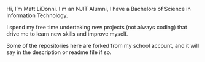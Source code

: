 Hi, I’m Matt LiDonni. I'm an NJIT Alumni, I have a Bachelors of Science in Information Technology.

I spend my free time undertaking new projects (not always coding) that drive me to learn new skills and improve myself.

Some of the repositories here are forked from my school account, and it will say in the description or readme file if so.
